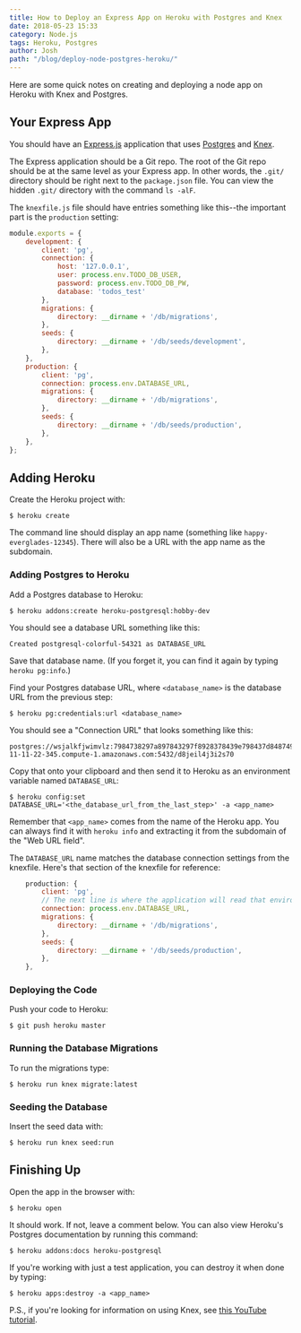 ```yaml
---
title: How to Deploy an Express App on Heroku with Postgres and Knex
date: 2018-05-23 15:33
category: Node.js
tags: Heroku, Postgres
author: Josh
path: "/blog/deploy-node-postgres-heroku/"
---
```


Here are some quick notes on creating and deploying a node app on Heroku with Knex and Postgres.

## Your Express App

You should have an [Express.js](https://expressjs.com/) application that uses [Postgres](https://www.postgresql.org/) and [Knex](http://knexjs.org/).

The Express application should be a Git repo. The root of the Git repo should be at the same level as your Express app. In other words, the `.git/` directory should be right next to the `package.json` file. You can view the hidden `.git/` directory with the command `ls -alF`.

The `knexfile.js` file should have entries something like this--the important part is the `production` setting:

```javascript
module.exports = {
    development: {
        client: 'pg',
        connection: {
            host: '127.0.0.1',
            user: process.env.TODO_DB_USER,
            password: process.env.TODO_DB_PW,
            database: 'todos_test'
        },
        migrations: {
            directory: __dirname + '/db/migrations',
        },
        seeds: {
            directory: __dirname + '/db/seeds/development',
        },
    },
    production: {
        client: 'pg',
        connection: process.env.DATABASE_URL,
        migrations: {
            directory: __dirname + '/db/migrations',
        },
        seeds: {
            directory: __dirname + '/db/seeds/production',
        },
    },
};
```

## Adding Heroku

Create the Heroku project with:

```
$ heroku create
```

The command line should display an app name (something like `happy-everglades-12345`). There will also be a URL with the app name as the subdomain.

### Adding Postgres to Heroku

Add a Postgres database to Heroku:

```
$ heroku addons:create heroku-postgresql:hobby-dev
```

You should see a database URL something like this:

```text
Created postgresql-colorful-54321 as DATABASE_URL
```

Save that database name. (If you forget it, you can find it again by typing `heroku pg:info`.)

Find your Postgres database URL, where `<database_name>` is the database URL from the previous step:

```
$ heroku pg:credentials:url <database_name>
```

You should see a "Connection URL" that looks something like this:

```text
postgres://wsjalkfjwimvlz:7984738297a897843297f8928378439e798437d84874937287832794382747@ec2-11-11-22-345.compute-1.amazonaws.com:5432/d8jeil4j3i2s70
```

Copy that onto your clipboard and then send it to Heroku as an environment variable named `DATABASE_URL`:

```
$ heroku config:set DATABASE_URL='<the_database_url_from_the_last_step>' -a <app_name>
```

Remember that `<app_name>` comes from the name of the Heroku app. You can always find it with `heroku info` and extracting it from the subdomain of the "Web URL field".

The `DATABASE_URL` name matches the database connection settings from the knexfile. Here's that section of the knexfile for reference:

```javascript
    production: {
        client: 'pg',
        // The next line is where the application will read that environment variable to connect to the database
        connection: process.env.DATABASE_URL,
        migrations: {
            directory: __dirname + '/db/migrations',
        },
        seeds: {
            directory: __dirname + '/db/seeds/production',
        },
    },
```

### Deploying the Code

Push your code to Heroku:

```
$ git push heroku master
```

### Running the Database Migrations

To run the migrations type:

```
$ heroku run knex migrate:latest
```

### Seeding the Database

Insert the seed data with:

```
$ heroku run knex seed:run
```

## Finishing Up

Open the app in the browser with:

```
$ heroku open
```

It should work. If not, leave a comment below. You can also view Heroku's Postgres documentation by running this command:

```
$ heroku addons:docs heroku-postgresql
```

If you're working with just a test application, you can destroy it when done by typing:

```
$ heroku apps:destroy -a <app_name>
```

P.S., if you're looking for information on using Knex, see [this YouTube tutorial](https://www.youtube.com/playlist?list=PL7sCSgsRZ-smPRSrim4bX5TQfRue1jKfw).
